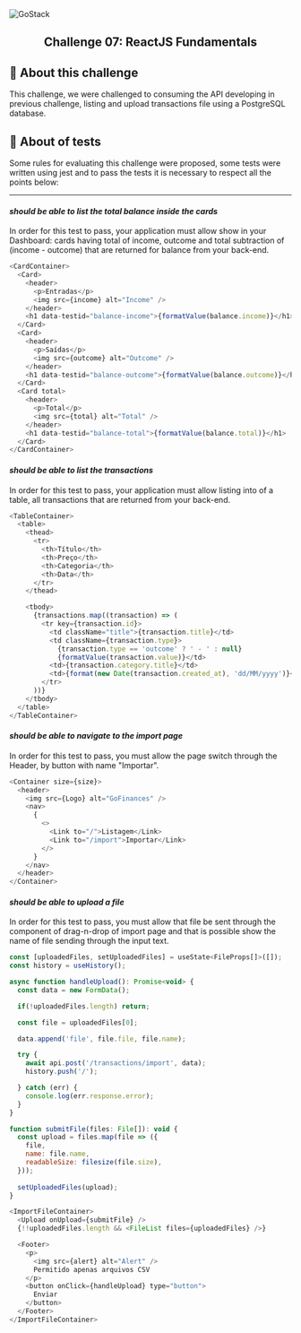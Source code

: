 <img alt="GoStack" src="https://camo.githubusercontent.com/a869a2aaab296ef925343d7e76518cd213eb0a30/68747470733a2f2f73746f726167652e676f6f676c65617069732e636f6d2f676f6c64656e2d77696e642f626f6f7463616d702d676f737461636b2f6865616465722d6465736166696f732d6e65772e706e67" />

<h2 align="center">
  Challenge 07: ReactJS Fundamentals
</h2>


## :page_facing_up: About this challenge

This challenge, we were challenged to consuming the API developing in previous challenge, listing and upload transactions file using a PostgreSQL database.

## :rocket: About of tests
Some rules for evaluating this challenge were proposed, some tests were written using jest and to pass the tests it is necessary to respect all the points below:

---

#### *should be able to list the total balance inside the cards*

In order for this test to pass, your application must allow show in your Dashboard: cards having total of income, outcome and total subtraction of (income - outcome) that are returned for balance from your back-end.

```js
<CardContainer>
  <Card>
    <header>
      <p>Entradas</p>
      <img src={income} alt="Income" />
    </header>
    <h1 data-testid="balance-income">{formatValue(balance.income)}</h1>
  </Card>
  <Card>
    <header>
      <p>Saídas</p>
      <img src={outcome} alt="Outcome" />
    </header>
    <h1 data-testid="balance-outcome">{formatValue(balance.outcome)}</h1>
  </Card>
  <Card total>
    <header>
      <p>Total</p>
      <img src={total} alt="Total" />
    </header>
    <h1 data-testid="balance-total">{formatValue(balance.total)}</h1>
  </Card>
</CardContainer>
```

#### *should be able to list the transactions*

In order for this test to pass, your application must allow listing into of a table, all transactions that are returned from your back-end.

```js
<TableContainer>
  <table>
    <thead>
      <tr>
        <th>Título</th>
        <th>Preço</th>
        <th>Categoria</th>
        <th>Data</th>
      </tr>
    </thead>

    <tbody>
      {transactions.map((transaction) => (
        <tr key={transaction.id}>
          <td className="title">{transaction.title}</td>
          <td className={transaction.type}>
            {transaction.type == 'outcome' ? ' - ' : null}
            {formatValue(transaction.value)}</td>
          <td>{transaction.category.title}</td>
          <td>{format(new Date(transaction.created_at), 'dd/MM/yyyy')}</td>
        </tr>
      ))}
    </tbody>
  </table>
</TableContainer>
```

#### *should be able to navigate to the import page*

In order for this test to pass, you must allow the page switch through the Header, by button with name "Importar".

```js
<Container size={size}>
  <header>
    <img src={Logo} alt="GoFinances" />
    <nav>
      {
        <>
          <Link to="/">Listagem</Link>
          <Link to="/import">Importar</Link>
        </>
      }
    </nav>
  </header>
</Container>
```

#### *should be able to upload a file*

In order for this test to pass, you must allow that file be sent through the component of drag-n-drop of import page and that is possible show the name of file sending through the input text.

```js
const [uploadedFiles, setUploadedFiles] = useState<FileProps[]>([]);
const history = useHistory();

async function handleUpload(): Promise<void> {
  const data = new FormData();

  if(!uploadedFiles.length) return;

  const file = uploadedFiles[0];

  data.append('file', file.file, file.name);

  try {
    await api.post('/transactions/import', data);
    history.push('/');

  } catch (err) {
    console.log(err.response.error);
  }
}

function submitFile(files: File[]): void {
  const upload = files.map(file => ({
    file,
    name: file.name,
    readableSize: filesize(file.size),
  }));
  
  setUploadedFiles(upload);
}
```

```js
<ImportFileContainer>
  <Upload onUpload={submitFile} />
  {!!uploadedFiles.length && <FileList files={uploadedFiles} />}

  <Footer>
    <p>
      <img src={alert} alt="Alert" />
      Permitido apenas arquivos CSV
    </p>
    <button onClick={handleUpload} type="button">
      Enviar
    </button>
  </Footer>
</ImportFileContainer>
```

